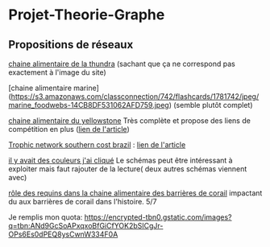 # Projet-Theorie-Graphe

## Propositions de réseaux

[chaine alimentaire de la thundra](https://mignonviljoenthearcticwolf.weebly.com/ecosystem-food-web.html)
(sachant que ça ne correspond pas exactement à l'image du site)

[chaine alimentaire marine] (https://s3.amazonaws.com/classconnection/742/flashcards/1781742/jpeg/marine_foodwebs-14CB8DF531062AFD759.jpeg)
(semble plutôt complet)

[chaine alimentaire du yellowstone](https://oup.silverchair-cdn.com/oup/backfile/Content_public/Journal/bioscience/53/4/10.1641_0006-3568(2003)053%5B0330_YAW%5D2.0.CO;2/4/m_i0006-3568-53-4-330-f01.gif?Expires=1522848377&Signature=d-nlnr2DOCLMW7tJJ10~xCs1qpS8zSslPK1qGvmqHdZ3yRnGKGKyB6m2J8K2dtTF9L9m3B9EdHTALeJUxNh4E9gdPm-C2fF0tey9RMmUE8uz0~e1kBPCOe797pK4-03rdWgtFyMR8HiHfomkMWlrb378Zk8ePuUqTVjd0FXlf2HiOvKWyeGalhqd6aB3tPu6bBukoKkgZlJ4WsTUaMF8r-a~mwNQIBFJ7hBcGKIVffUvAEGuwqSoCjcqiATRXBbw9sXeyzsd7VkfRui6dbZ9HpdRKlW0MWDUyDt~6QSpFn0l5bEGfkC8pyDeajk1xZuUXYi3Z~IFAr8IKJmEY5pR~w__&Key-Pair-Id=APKAIUCZBIA4LVPAVW3Q) 
Très complète et propose des liens de compétition en plus ([lien de l'article](https://academic.oup.com/bioscience/article/53/4/330/250155))

[Trophic network southern cost brazil](http://www.scielo.br/img/revistas/bn/v14n3//1676-0611-bne-1676-0611-2014-0069-gf03.jpg)
: [lien de l'article](http://www.scielo.br/scielo.php?script=sci_arttext&pid=S1676-06032014000300401)

[il y avait des couleurs j'ai cliqué](https://www.researchgate.net/figure/Conceptual-model-depicting-trophic-structure-and-energy-flow-in-the-Oculina-HAPC_fig6_233664554)
Le schémas peut être intéressant à exploiter mais faut rajouter de la lecture( deux autres schémas viennent avec)

[rôle des requins dans la chaine alimentaire des barrières de corail](http://www.cell.com/trends/ecology-evolution/fulltext/S0169-5347(16)00059-8)
impactant du aux barrières de corail dans l'histoire. 5/7

Je remplis mon quota:
https://encrypted-tbn0.gstatic.com/images?q=tbn:ANd9GcSoAPxqxoBfGiCfYOK2bSICgJr-OPs6Es0dPEQ8ysCwnW334F0A
